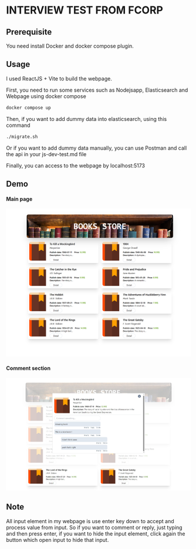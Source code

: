 # INTERVIEW TEST FROM FCORP

## Prerequisite
You need install Docker and docker compose plugin.
## Usage
I used ReactJS + Vite to build the webpage.

First, you need to run some services such as Nodejsapp, Elasticsearch and Webpage using docker compose
```bash
docker compose up
```
Then, if you want to add dummy data into elasticsearch, using this command
```bash
./migrate.sh
```
Or if you want to add dummy data manually, you can use Postman and call the api in your js-dev-test.md file

Finally, you can access to the webpage by localhost:5173
## Demo
#### Main page
![Screenshot](./picture_demo/scrshot_1.png)
#### Comment section
![Screenshot](./picture_demo/scrshot_2.png)

## Note
All input element in my webpage is use enter key down to accept and process value from input. So if you want to comment or reply, just typing and then press enter, if you want to hide the input element, click again the button which open input to hide that input.